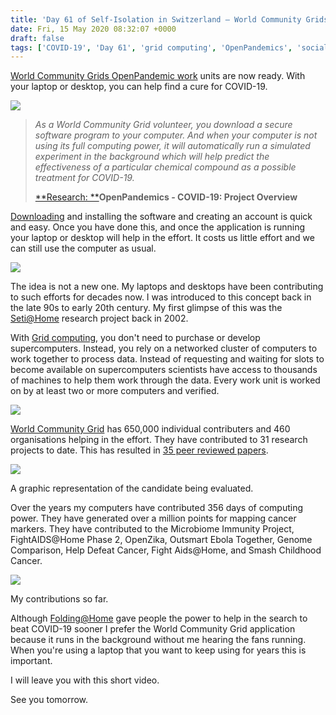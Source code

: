 ```yaml
---
title: 'Day 61 of Self-Isolation in Switzerland – World Community Grids Pandemic work units.'
date: Fri, 15 May 2020 08:32:07 +0000
draft: false
tags: ['COVID-19', 'Day 61', 'grid computing', 'OpenPandemics', 'social conscience', 'tech related', 'World Community Grid']
---
```


[World Community Grids OpenPandemic work](https://www.worldcommunitygrid.org/research/opn1/overview.do) units are now ready. With your laptop or desktop, you can help find a cure for COVID-19.

![](https://i0.wp.com/www.main-vision.com/richard/blog/wp-content/uploads/2020/05/Screenshot-2020-05-15-at-09.35.34.png?fit=1024%2C535&ssl=1)

> _As a World Community Grid volunteer, you download a secure software program to your computer. And when your computer is not using its full computing power, it will automatically run a simulated experiment in the background which will help predict the effectiveness of a particular chemical compound as a possible treatment for COVID-19._
> 
> [**Research: **](https://www.worldcommunitygrid.org/research/viewAllProjects.do)**OpenPandemics - COVID-19: Project Overview**

[Downloading](https://www.worldcommunitygrid.org/ms/viewDownloadAgain.action) and installing the software and creating an account is quick and easy. Once you have done this, and once the application is running your laptop or desktop will help in the effort. It costs us little effort and we can still use the computer as usual.

![](https://i2.wp.com/www.main-vision.com/richard/blog/wp-content/uploads/2020/05/Screenshot-2020-05-15-at-09.35.20.png?fit=1024%2C142&ssl=1)

The idea is not a new one. My laptops and desktops have been contributing to such efforts for decades now. I was introduced to this concept back in the late 90s to early 20th century. My first glimpse of this was the [Seti@Home](https://main-vision.com/richard/seti.shtml) research project back in 2002.

With [Grid computing](https://indico.cern.ch/event/409775/contributions/989463/attachments/826639/1139849/overviewGRID.pdf), you don't need to purchase or develop supercomputers. Instead, you rely on a networked cluster of computers to work together to process data. Instead of requesting and waiting for slots to become available on supercomputers scientists have access to thousands of machines to help them work through the data. Every work unit is worked on by at least two or more computers and verified.

![](https://i1.wp.com/www.main-vision.com/richard/blog/wp-content/uploads/2020/05/Screenshot-2020-05-15-at-09.35.04.png?fit=1024%2C815&ssl=1)

[World Community Grid](https://www.worldcommunitygrid.org/about_us/viewAboutUs.do) has 650,000 individual contributers and 460 organisations helping in the effort. They have contributed to 31 research projects to date. This has resulted in [35 peer reviewed papers](https://www.worldcommunitygrid.org/about_us/displayNews.do?filterCategory=1_0&filterTags=14&sortBy=&pageNum=1).

![](https://i0.wp.com/www.main-vision.com/richard/blog/wp-content/uploads/2020/05/Screenshot-2020-05-15-at-10.03.18.png?fit=1024%2C743&ssl=1)

A graphic representation of the candidate being evaluated.

Over the years my computers have contributed 356 days of computing power. They have generated over a million points for mapping cancer markers. They have contributed to the Microbiome Immunity Project, FightAIDS@Home Phase 2, OpenZika, Outsmart Ebola Together, Genome Comparison, Help Defeat Cancer, Fight Aids@Home, and Smash Childhood Cancer.

![](https://i0.wp.com/www.main-vision.com/richard/blog/wp-content/uploads/2020/05/Screenshot-2020-05-15-at-10.02.03.png?fit=1024%2C439&ssl=1)

My contributions so far.

Although [Folding@Home](https://foldingathome.org/) gave people the power to help in the search to beat COVID-19 sooner I prefer the World Community Grid application because it runs in the background without me hearing the fans running. When you're using a laptop that you want to keep using for years this is important.

I will leave you with this short video.

See you tomorrow.